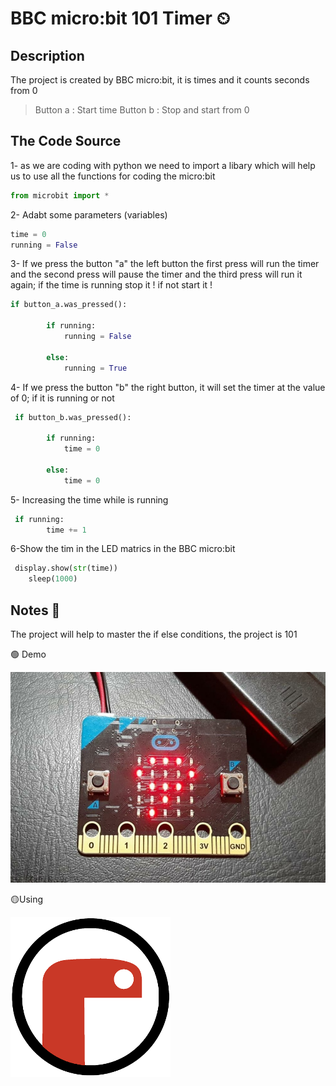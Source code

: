 # BBC micro:bit 101 Timer ⏲

## Description

The project is created by BBC micro:bit, it is times and it counts seconds from 0 


> Button a : Start time
> Button b : Stop and start from 0

## The Code Source

1- as we are coding with python we need to import a libary which will help us to use all the functions for coding the micro:bit

```python
from microbit import *
```

2- Adabt some parameters (variables)

```python
time = 0
running = False
```

3- If we press the button "a" the left button the first press will run the timer and the second press will pause the timer and the third press will run it again; if the time is running stop it ! if not start it !

```python
if button_a.was_pressed():
   
        if running:
            running = False
      
        else:
            running = True
```

4- If we press the button "b" the right button, it will set the timer at the value of 0; if it is running or not

```python
 if button_b.was_pressed():

        if running:
            time = 0

        else:
            time = 0
```

5- Increasing the time while is running

```python
 if running:
        time += 1
```

6-Show the tim in the LED matrics in the BBC micro:bit

```python
 display.show(str(time))
    sleep(1000)
```
## Notes 📌

The project will help to master the if else conditions, the project is 101 

🟢 Demo

![image](Demo1.jpeg)

🟡Using

![image](17850097.png)
